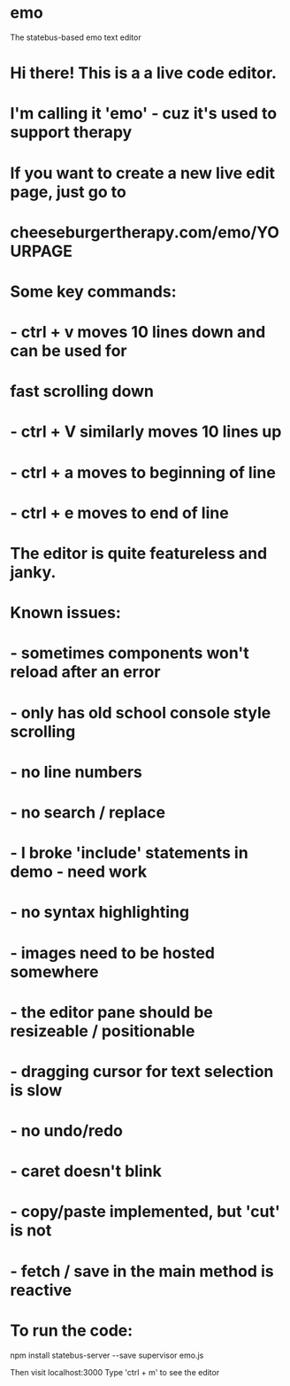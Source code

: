 # emo
The statebus-based emo text editor

# Hi there! This is a a live code editor.
# I'm calling it 'emo' - cuz it's used to support therapy
# If you want to create a new live edit page, just go to
# cheeseburgertherapy.com/emo/YOURPAGE

# Some key commands:
# - ctrl + v moves 10 lines down and can be used for
#   fast scrolling down
# - ctrl + V similarly moves 10 lines up
# - ctrl + a moves to beginning of line
# - ctrl + e moves to end of line

# The editor is quite featureless and janky.
# Known issues:
# - sometimes components won't reload after an error
# - only has old school console style scrolling
# - no line numbers
# - no search / replace
# - I broke 'include' statements in demo - need work
# - no syntax highlighting
# - images need to be hosted somewhere
# - the editor pane should be resizeable / positionable
# - dragging cursor for text selection is slow
# - no undo/redo
# - caret doesn't blink
# - copy/paste implemented, but 'cut' is not
# - fetch / save in the main method is reactive



# To run the code:
npm install statebus-server --save
supervisor emo.js

Then visit localhost:3000
Type 'ctrl + m' to see the editor